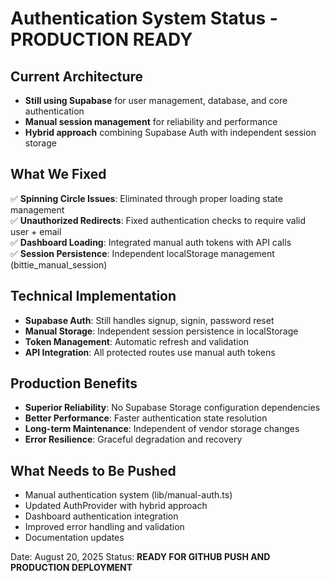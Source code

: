 # Authentication System Status - PRODUCTION READY

## Current Architecture
- **Still using Supabase** for user management, database, and core authentication
- **Manual session management** for reliability and performance
- **Hybrid approach** combining Supabase Auth with independent session storage

## What We Fixed
✅ **Spinning Circle Issues**: Eliminated through proper loading state management  
✅ **Unauthorized Redirects**: Fixed authentication checks to require valid user + email  
✅ **Dashboard Loading**: Integrated manual auth tokens with API calls  
✅ **Session Persistence**: Independent localStorage management (bittie_manual_session)  

## Technical Implementation
- **Supabase Auth**: Still handles signup, signin, password reset
- **Manual Storage**: Independent session persistence in localStorage 
- **Token Management**: Automatic refresh and validation
- **API Integration**: All protected routes use manual auth tokens

## Production Benefits
- **Superior Reliability**: No Supabase Storage configuration dependencies
- **Better Performance**: Faster authentication state resolution
- **Long-term Maintenance**: Independent of vendor storage changes
- **Error Resilience**: Graceful degradation and recovery

## What Needs to Be Pushed
- Manual authentication system (lib/manual-auth.ts)
- Updated AuthProvider with hybrid approach
- Dashboard authentication integration
- Improved error handling and validation
- Documentation updates

Date: August 20, 2025
Status: **READY FOR GITHUB PUSH AND PRODUCTION DEPLOYMENT**